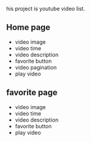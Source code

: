 his project is youtube video list.

## Home page

- video image
- video time
- video description
- favorite button
- video pagination
- play video

## favorite page

- video image
- video time
- video description
- favorite button
- play video
